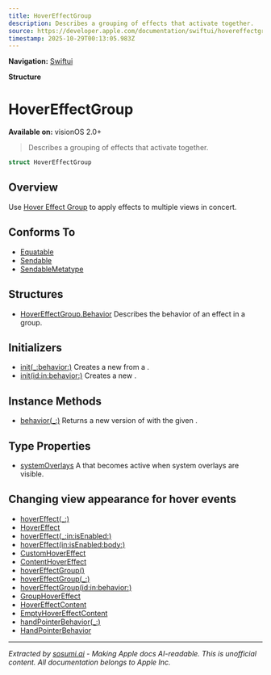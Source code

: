 ```yaml
---
title: HoverEffectGroup
description: Describes a grouping of effects that activate together.
source: https://developer.apple.com/documentation/swiftui/hovereffectgroup
timestamp: 2025-10-29T00:13:05.983Z
---
```


**Navigation:** [Swiftui](/documentation/swiftui)

**Structure**

# HoverEffectGroup

**Available on:** visionOS 2.0+

> Describes a grouping of effects that activate together.

```swift
struct HoverEffectGroup
```

## Overview

Use [Hover Effect Group](/documentation/swiftui/hovereffectgroup) to apply effects to multiple views in concert.

## Conforms To

- [Equatable](/documentation/Swift/Equatable)
- [Sendable](/documentation/Swift/Sendable)
- [SendableMetatype](/documentation/Swift/SendableMetatype)

## Structures

- [HoverEffectGroup.Behavior](/documentation/swiftui/hovereffectgroup/behavior) Describes the behavior of an effect in a group.

## Initializers

- [init(_:behavior:)](/documentation/swiftui/hovereffectgroup/init(_:behavior:)) Creates a new  from a .
- [init(id:in:behavior:)](/documentation/swiftui/hovereffectgroup/init(id:in:behavior:)) Creates a new .

## Instance Methods

- [behavior(_:)](/documentation/swiftui/hovereffectgroup/behavior(_:)) Returns a new version of  with the given .

## Type Properties

- [systemOverlays](/documentation/swiftui/hovereffectgroup/systemoverlays) A  that becomes active when system overlays are visible.

## Changing view appearance for hover events

- [hoverEffect(_:)](/documentation/swiftui/view/hovereffect(_:))
- [HoverEffect](/documentation/swiftui/hovereffect)
- [hoverEffect(_:in:isEnabled:)](/documentation/swiftui/view/hovereffect(_:in:isenabled:))
- [hoverEffect(in:isEnabled:body:)](/documentation/swiftui/view/hovereffect(in:isenabled:body:))
- [CustomHoverEffect](/documentation/swiftui/customhovereffect)
- [ContentHoverEffect](/documentation/swiftui/contenthovereffect)
- [hoverEffectGroup()](/documentation/swiftui/view/hovereffectgroup())
- [hoverEffectGroup(_:)](/documentation/swiftui/view/hovereffectgroup(_:))
- [hoverEffectGroup(id:in:behavior:)](/documentation/swiftui/view/hovereffectgroup(id:in:behavior:))
- [GroupHoverEffect](/documentation/swiftui/grouphovereffect)
- [HoverEffectContent](/documentation/swiftui/hovereffectcontent)
- [EmptyHoverEffectContent](/documentation/swiftui/emptyhovereffectcontent)
- [handPointerBehavior(_:)](/documentation/swiftui/view/handpointerbehavior(_:))
- [HandPointerBehavior](/documentation/swiftui/handpointerbehavior)

---

*Extracted by [sosumi.ai](https://sosumi.ai) - Making Apple docs AI-readable.*
*This is unofficial content. All documentation belongs to Apple Inc.*
